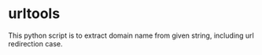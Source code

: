 urltools
========

This python script is to extract domain name from given string, including url redirection case.
